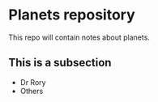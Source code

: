 # Planets repository

This repo will contain notes about planets.

## This is a subsection

- Dr Rory
- Others
